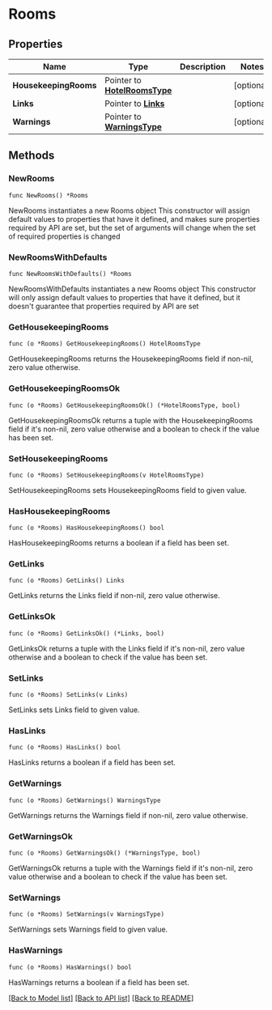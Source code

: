 # Rooms

## Properties

Name | Type | Description | Notes
------------ | ------------- | ------------- | -------------
**HousekeepingRooms** | Pointer to [**HotelRoomsType**](HotelRoomsType.md) |  | [optional] 
**Links** | Pointer to [**Links**](Links.md) |  | [optional] 
**Warnings** | Pointer to [**WarningsType**](WarningsType.md) |  | [optional] 

## Methods

### NewRooms

`func NewRooms() *Rooms`

NewRooms instantiates a new Rooms object
This constructor will assign default values to properties that have it defined,
and makes sure properties required by API are set, but the set of arguments
will change when the set of required properties is changed

### NewRoomsWithDefaults

`func NewRoomsWithDefaults() *Rooms`

NewRoomsWithDefaults instantiates a new Rooms object
This constructor will only assign default values to properties that have it defined,
but it doesn't guarantee that properties required by API are set

### GetHousekeepingRooms

`func (o *Rooms) GetHousekeepingRooms() HotelRoomsType`

GetHousekeepingRooms returns the HousekeepingRooms field if non-nil, zero value otherwise.

### GetHousekeepingRoomsOk

`func (o *Rooms) GetHousekeepingRoomsOk() (*HotelRoomsType, bool)`

GetHousekeepingRoomsOk returns a tuple with the HousekeepingRooms field if it's non-nil, zero value otherwise
and a boolean to check if the value has been set.

### SetHousekeepingRooms

`func (o *Rooms) SetHousekeepingRooms(v HotelRoomsType)`

SetHousekeepingRooms sets HousekeepingRooms field to given value.

### HasHousekeepingRooms

`func (o *Rooms) HasHousekeepingRooms() bool`

HasHousekeepingRooms returns a boolean if a field has been set.

### GetLinks

`func (o *Rooms) GetLinks() Links`

GetLinks returns the Links field if non-nil, zero value otherwise.

### GetLinksOk

`func (o *Rooms) GetLinksOk() (*Links, bool)`

GetLinksOk returns a tuple with the Links field if it's non-nil, zero value otherwise
and a boolean to check if the value has been set.

### SetLinks

`func (o *Rooms) SetLinks(v Links)`

SetLinks sets Links field to given value.

### HasLinks

`func (o *Rooms) HasLinks() bool`

HasLinks returns a boolean if a field has been set.

### GetWarnings

`func (o *Rooms) GetWarnings() WarningsType`

GetWarnings returns the Warnings field if non-nil, zero value otherwise.

### GetWarningsOk

`func (o *Rooms) GetWarningsOk() (*WarningsType, bool)`

GetWarningsOk returns a tuple with the Warnings field if it's non-nil, zero value otherwise
and a boolean to check if the value has been set.

### SetWarnings

`func (o *Rooms) SetWarnings(v WarningsType)`

SetWarnings sets Warnings field to given value.

### HasWarnings

`func (o *Rooms) HasWarnings() bool`

HasWarnings returns a boolean if a field has been set.


[[Back to Model list]](../README.md#documentation-for-models) [[Back to API list]](../README.md#documentation-for-api-endpoints) [[Back to README]](../README.md)


